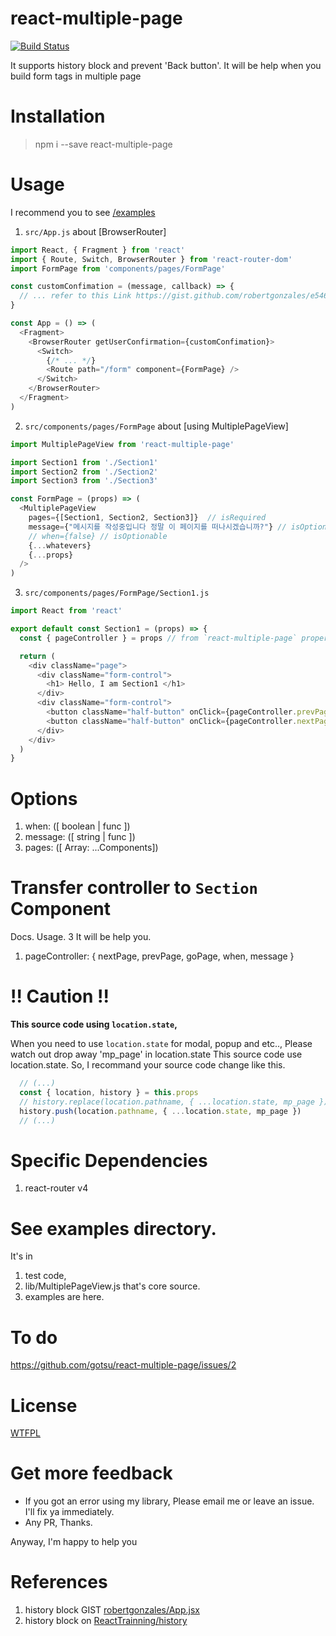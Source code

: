 # react-multiple-page

[![Build Status](https://travis-ci.org/gotsu/react-multiple-page.svg?branch=master)](https://travis-ci.org/gotsu/react-multiple-page)

It supports history block and prevent 'Back button'. It will be help when you build form tags in multiple page

# Installation

> npm i --save react-multiple-page

# Usage 

I recommend you to see [/examples](https://github.com/gotsu/react-multiple-page/tree/master/examples)

1. `src/App.js` about [BrowserRouter]

``` js
import React, { Fragment } from 'react'
import { Route, Switch, BrowserRouter } from 'react-router-dom'
import FormPage from 'components/pages/FormPage'

const customConfimation = (message, callback) => {
  // ... refer to this Link https://gist.github.com/robertgonzales/e54699212da497740845712f3648d98c
}

const App = () => (
  <Fragment>
    <BrowserRouter getUserConfirmation={customConfimation}>
      <Switch>
        {/* ... */}
        <Route path="/form" component={FormPage} /> 
      </Switch>
    </BrowserRouter>
  </Fragment>
)
```

2. `src/components/pages/FormPage` about [using MultiplePageView]

``` js
import MultiplePageView from 'react-multiple-page'

import Section1 from './Section1'
import Section2 from './Section2'
import Section3 from './Section3'

const FormPage = (props) => (
  <MultiplePageView
    pages={[Section1, Section2, Section3]}  // isRequired
    message={"메시지를 작성중입니다 정말 이 페이지를 떠나시겠습니까?"} // isOptionable
    // when={false} // isOptionable
    {...whatevers}
    {...props}
  />
)
```

3. `src/components/pages/FormPage/Section1.js`

``` js
import React from 'react'

export default const Section1 = (props) => {
  const { pageController } = props // from `react-multiple-page` property. that have a role control about this lib

  return (
    <div className="page">
      <div className="form-control">
        <h1> Hello, I am Section1 </h1>
      </div>
      <div className="form-control">
        <button className="half-button" onClick={pageController.prevPage}>Prev</button>
        <button className="half-button" onClick={pageController.nextPage}>Next</button>
      </div>
    </div>
  )
}
```

# Options

1. when: ([ boolean | func ])
2. message: ([ string | func ])
3. pages: ([ Array: ...Components])

# Transfer controller to `Section` Component

 Docs. Usage. 3 It will be help you.

1. pageController: { nextPage, prevPage, goPage, when, message }

# !! Caution !!

**This source code using `location.state`,**

When you need to use `location.state` for modal, popup and etc.., Please watch out drop away 'mp_page' in location.state
This source code use location.state. So, I recommand your source code change like this. 

``` js
  // (...)
  const { location, history } = this.props
  // history.replace(location.pathname, { ...location.state, mp_page })
  history.push(location.pathname, { ...location.state, mp_page })
  // (...)
```


# Specific Dependencies

1. react-router v4

# See examples directory.

It's in

1. test code,
2. lib/MultiplePageView.js  that's core source.
3. examples are here.

# To do

https://github.com/gotsu/react-multiple-page/issues/2

# License

[WTFPL](http://www.wtfpl.net/)

# Get more feedback

- If you got an error using my library, Please email me or leave an issue. I'll fix ya immediately.
- Any PR, Thanks.

Anyway, I'm happy to help you


# References

 1. history block GIST [robertgonzales/App.jsx](https://gist.github.com/robertgonzales/e54699212da497740845712f3648d98c)
 2. history block on [ReactTrainning/history](https://github.com/ReactTraining/history#blocking-transitions)